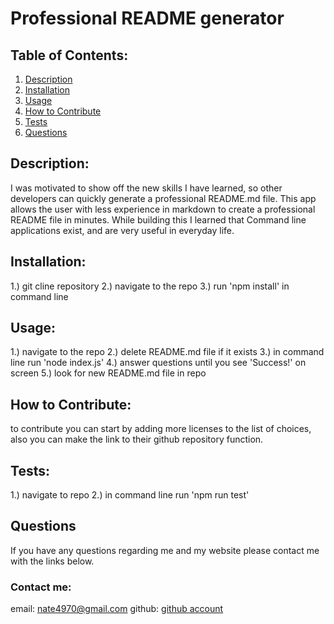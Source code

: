 # Professional README generator

## Table of Contents:
1. [Description](#description)
2. [Installation](#installation)
3. [Usage](#usage)
4. [How to Contribute](#contribute)
5. [Tests](#tests)
6. [Questions](#questions)

<a name="description"></a>
## Description: 
I was motivated to show off the new skills I have learned,
so other developers can quickly generate a professional README.md file.
This app allows the user with less experience in markdown to create a professional README file in minutes. While building this
I learned that Command line applications exist, and are very useful in everyday life.

<a name="installation"></a>
## Installation: 
1.) git cline repository 2.) navigate to the repo 3.) run 'npm install' in command line

<a name="usage"></a>
## Usage: 
1.) navigate to the repo 2.) delete README.md file if it exists 3.) in command line run 'node index.js' 4.) answer questions until you see 'Success!' on screen 5.) look for new README.md file in repo

<a name="contribute"></a>
## How to Contribute:
to contribute you can start by adding more licenses to the list of choices, also you can make the link to their github repository function.

<a name="tests"></a>
## Tests: 
1.) navigate to repo 2.) in command line run 'npm run test'

<a name="questions"></a>
## Questions 
If you have any questions regarding me and my website please contact me with the links below.

### Contact me:
email: [nate4970@gmail.com](mailto:nate4970@gmail.com)
github: <a href=github.com/nate-kleinsorge>github account</a>